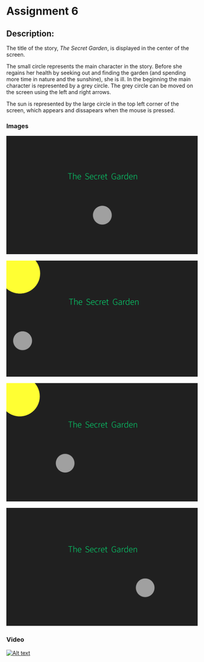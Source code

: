# Assignment 6

## Description:

The title of the story, *The Secret Garden*, is displayed in the center of the screen. 

The small circle represents the main character in the story. Before she regains her health by seeking out and finding the garden (and spending more time in nature and the sunshine), she is ill. In the beginning the main character is represented by a grey circle. The grey circle can be moved on the screen using the left and right arrows. 

The sun is represented by the large circle in the top left corner of the screen, which appears and dissapears when the mouse is pressed. 

### Images 

![img](Images/Project1.PNG)

![img](Images/Project2.PNG)

![img](Images/Project3.PNG)

![img](Images/Project4.PNG)

### Video

[![Alt text](https://img.youtube.com/vi/cvZ8vIRlb1Y/0.jpg)](https://www.youtube.com/watch?v=cvZ8vIRlb1Y)


